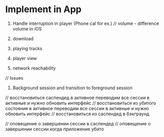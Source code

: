 #  Implement in App
1. Handle interruption in player (Phone cal for ex.)
// volume - difference volume in iOS

1. download
2. playing tracks
3. player view
4. network reachability

// Issues
1. Background session and transition to foreground session

// восстановиться саспендед в активное
переводим все сессии в активные и нужно обновить интерфейс
// восстановиться из убитого состояния в активное
переводим все сессии в активные и нужно обновить интерфейс
// восстановиться из саспендед в бэкграунд

// оповещение о завершении сессии в саспендед
// оповещение о завершении сессии когда приложение убито
